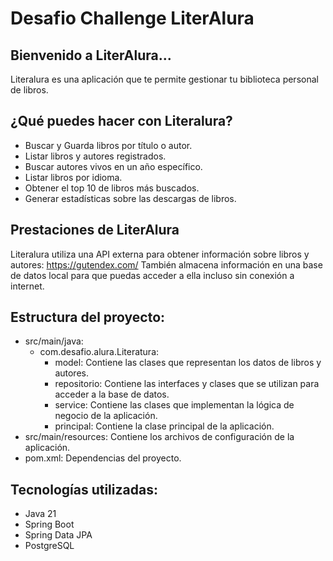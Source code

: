 # Desafio Challenge LiterAlura
## Bienvenido a LiterAlura...
Literalura es una aplicación que te permite gestionar tu biblioteca personal de libros.

## ¿Qué puedes hacer con Literalura?
- Buscar y Guarda libros por título o autor.
- Listar libros y autores registrados.
- Buscar autores vivos en un año específico.
- Listar libros por idioma.
- Obtener el top 10 de libros más buscados.
- Generar estadísticas sobre las descargas de libros.

## Prestaciones de LiterAlura
Literalura utiliza una API externa para obtener información sobre libros y autores: https://gutendex.com/ 
También almacena información en una base de datos local para que puedas acceder a ella incluso sin conexión a internet.


## Estructura del proyecto:
- src/main/java:
  - com.desafio.alura.Literatura:
    - model: Contiene las clases que representan los datos de libros y autores.
    - repositorio: Contiene las interfaces y clases que se utilizan para acceder a la base de datos.
    - service: Contiene las clases que implementan la lógica de negocio de la aplicación.
    - principal: Contiene la clase principal de la aplicación.
- src/main/resources: Contiene los archivos de configuración de la aplicación.
- pom.xml: Dependencias del proyecto.

## Tecnologías utilizadas:
- Java 21
- Spring Boot
- Spring Data JPA
- PostgreSQL
